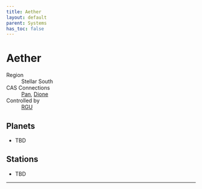 ```yaml
---
title: Aether
layout: default
parent: Systems
has_toc: false
---
```


# Aether
<dl>
    <dt>Region</dt><dd>Stellar South</dd>
    <dt>CAS Connections</dt><dd><a href="../pan/">Pan</a>, <a href="../dione/">Dione</a></dd>
    <dt>Controlled by</dt><dd><a href="../../factions/rgu.html">RGU</a></dd>
    <!-- <dt>Population</dt><dd>///</dd> -->
</dl>

## Planets
* TBD

## Stations
* TBD

----
